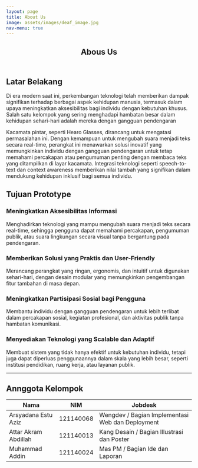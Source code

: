 ```yaml
---
layout: page
title: About Us
image: assets/images/deaf_image.jpg
nav-menu: true
---
```


<!-- Main -->
<div id="main" class="alt">

<!-- One -->
<section id="one">
	<div class="inner">
		<header class="major">
			<h1>Abous Us</h1>
		</header>

<!-- Content -->
<h2 id="content">Latar Belakang</h2>
<p>Di era modern saat ini, perkembangan teknologi telah memberikan dampak signifikan terhadap berbagai
aspek kehidupan manusia, termasuk dalam upaya meningkatkan aksesibilitas bagi individu dengan
kebutuhan khusus. Salah satu kelompok yang sering menghadapi hambatan besar dalam kehidupan
sehari-hari adalah mereka dengan gangguan pendengaran</p>

<p>Kacamata pintar, seperti Hearo Glasses, dirancang untuk mengatasi permasalahan ini. Dengan
kemampuan untuk mengubah suara menjadi teks secara real-time, perangkat ini menawarkan solusi
inovatif yang memungkinkan individu dengan gangguan pendengaran untuk tetap memahami percakapan
atau pengumuman penting dengan membaca teks yang ditampilkan di layar kacamata. Integrasi
teknologi seperti speech-to-text dan context awareness memberikan nilai tambah yang signifikan dalam
mendukung kehidupan inklusif bagi semua individu.</p>

<div class="content">
	<h2>Tujuan Prototype</h2>
	<div class="6u 12u$(small)">
		<h3>Meningkatkan Aksesibilitas Informasi</h3>
		<p>Menghadirkan teknologi yang mampu mengubah suara menjadi teks secara real-time, sehingga pengguna dapat memahami percakapan, pengumuman publik, atau suara lingkungan secara visual tanpa bergantung pada pendengaran.</p>
	</div>
	<div class="6u$ 12u$(small)">
		<h3>Memberikan Solusi yang Praktis dan User-Friendly</h3>
		<p>Merancang perangkat yang ringan, ergonomis, dan intuitif untuk digunakan sehari-hari, dengan desain modular yang memungkinkan pengembangan fitur tambahan di masa depan.</p>
	</div>
	<div class="4u 12u$(medium)">
		<h3>Meningkatkan Partisipasi Sosial bagi Pengguna</h3>
		<p>Membantu individu dengan gangguan pendengaran untuk lebih terlibat dalam percakapan sosial, kegiatan profesional, dan aktivitas publik tanpa hambatan komunikasi.</p>
	</div>
	<div class="4u 12u$(medium)">
		<h3>Menyediakan Teknologi yang Scalable dan Adaptif</h3>
		<p>Membuat sistem yang tidak hanya efektif untuk kebutuhan individu, tetapi juga dapat diperluas penggunaannya dalam skala yang lebih besar, seperti institusi pendidikan, ruang kerja, atau layanan publik.</p>
	</div>
</div>

<hr class="major" />

<!-- Elements -->
<h2 id="elements">Annggota Kelompok</h2>

<div class="table-wrapper">
	<table>
		<thead>
			<tr>
				<th>Nama</th>
				<th>NIM</th>
				<th>Jobdesk</th>
			</tr>
		</thead>
		<tbody>
			<tr>
				<td>Arsyadana Estu Aziz</td>
				<td>121140068</td>
				<td>Wengdev / Bagian Implementasi Web dan Deployment</td>
			</tr>
			<tr>
				<td>Attar Akram Abdillah</td>
				<td>121140013</td>
				<td>Kang Desain / Bagian Illustrasi dan Poster</td>
			</tr>
			<tr>
				<td>Muhammad Addin</td>
				<td>121140024</td>
				<td>Mas PM / Bagian Ide dan Laporan</td>
			</tr>
		</tbody>
	</table>
</div>
